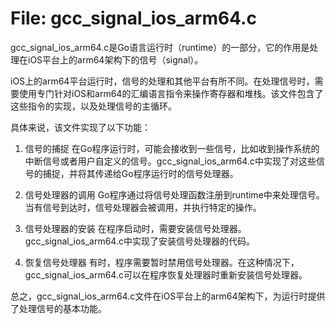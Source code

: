# File: gcc_signal_ios_arm64.c

gcc_signal_ios_arm64.c是Go语言运行时（runtime）的一部分，它的作用是处理在iOS平台上的arm64架构下的信号（signal）。

iOS上的arm64平台运行时，信号的处理和其他平台有所不同。在处理信号时，需要使用专门针对iOS和arm64的汇编语言指令来操作寄存器和堆栈。该文件包含了这些指令的实现，以及处理信号的主循环。

具体来说，该文件实现了以下功能：

1. 信号的捕捉
在Go程序运行时，可能会接收到一些信号，比如收到操作系统的中断信号或者用户自定义的信号。gcc_signal_ios_arm64.c中实现了对这些信号的捕捉，并将其传递给Go程序运行时的信号处理器。

2. 信号处理器的调用
Go程序通过将信号处理函数注册到runtime中来处理信号。当有信号到达时，信号处理器会被调用，并执行特定的操作。

3. 信号处理器的安装
在程序启动时，需要安装信号处理器。gcc_signal_ios_arm64.c中实现了安装信号处理器的代码。

4. 恢复信号处理器
有时，程序需要暂时禁用信号处理器。在这种情况下，gcc_signal_ios_arm64.c可以在程序恢复处理器时重新安装信号处理器。

总之，gcc_signal_ios_arm64.c文件在iOS平台上的arm64架构下，为运行时提供了处理信号的基本功能。

